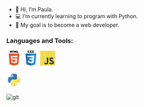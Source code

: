 - 👋 Hi, I’m Paula.
- :computer: I’m currently learning to program with Python.
- :dart: My goal is to become a web developer.

<h3 align="left">Languages and Tools:</h3>
<p align="left"> 
<img src="https://raw.githubusercontent.com/devicons/devicon/master/icons/html5/html5-original-wordmark.svg" alt="html5" width="40" height="40"/> <img src="https://raw.githubusercontent.com/devicons/devicon/master/icons/css3/css3-original-wordmark.svg" alt="css3" width="40" height="40"/> <img src="https://raw.githubusercontent.com/devicons/devicon/master/icons/javascript/javascript-original.svg" alt="javascript" width="40" height="40"/>
</p>  

<p align="left">
<img src="https://raw.githubusercontent.com/devicons/devicon/master/icons/python/python-original.svg" alt="python" width="40" height="40"/></p> 

<p align="left">
<img src="https://www.vectorlogo.zone/logos/git-scm/git-scm-icon.svg" alt="git" width="40" height="40"/> </p>
